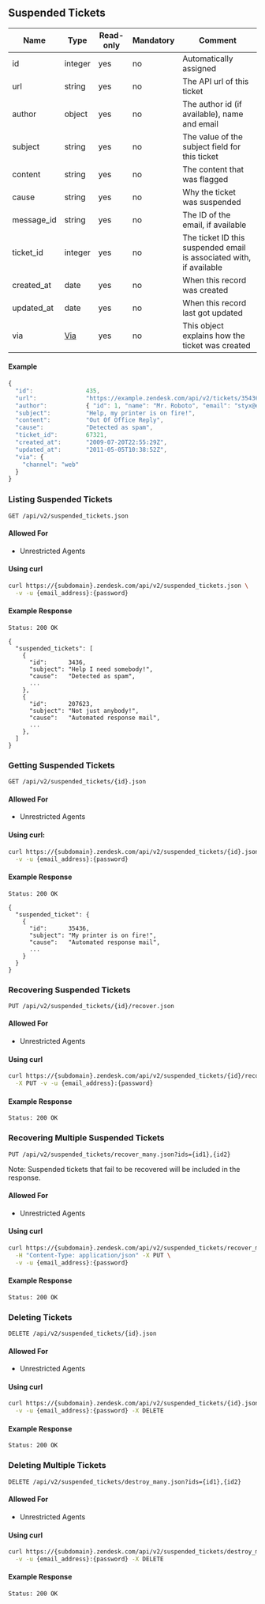 ## Suspended Tickets


| Name             | Type                   | Read-only | Mandatory | Comment
| ---------------- | ---------------------- | --------- | --------- | -------
| id               | integer                | yes       | no        | Automatically assigned
| url              | string                 | yes       | no        | The API url of this ticket
| author           | object                 | yes       | no        | The author id (if available), name and email
| subject          | string                 | yes       | no        | The value of the subject field for this ticket
| content          | string                 | yes       | no        | The content that was flagged
| cause            | string                 | yes       | no        | Why the ticket was suspended
| message_id       | string                 | yes       | no        | The ID of the email, if available
| ticket_id        | integer                | yes       | no        | The ticket ID this suspended email is associated with, if available
| created_at       | date                   | yes       | no        | When this record was created
| updated_at       | date                   | yes       | no        | When this record last got updated
| via              | [Via](#the-via-object) | yes       | no        | This object explains how the ticket was created

#### Example
```js
{
  "id":               435,
  "url":              "https://example.zendesk.com/api/v2/tickets/35436.json",
  "author":           { "id": 1, "name": "Mr. Roboto", "email": "styx@example.com" },
  "subject":          "Help, my printer is on fire!",
  "content":          "Out Of Office Reply",
  "cause":            "Detected as spam",
  "ticket_id":        67321,
  "created_at":       "2009-07-20T22:55:29Z",
  "updated_at":       "2011-05-05T10:38:52Z",
  "via": {
    "channel": "web"
  }
}
```

### Listing Suspended Tickets
`GET /api/v2/suspended_tickets.json`

#### Allowed For

 * Unrestricted Agents

#### Using curl

```bash
curl https://{subdomain}.zendesk.com/api/v2/suspended_tickets.json \
  -v -u {email_address}:{password}
```

#### Example Response
```http
Status: 200 OK

{
  "suspended_tickets": [
    {
      "id":      3436,
      "subject": "Help I need somebody!",
      "cause":   "Detected as spam",
      ...
    },
    {
      "id":      207623,
      "subject": "Not just anybody!",
      "cause":   "Automated response mail",
      ...
    },
  ]
}
```

### Getting Suspended Tickets
`GET /api/v2/suspended_tickets/{id}.json`

#### Allowed For

 * Unrestricted Agents

#### Using curl:

```bash
curl https://{subdomain}.zendesk.com/api/v2/suspended_tickets/{id}.json \
  -v -u {email_address}:{password}
```

#### Example Response

```http
Status: 200 OK

{
  "suspended_ticket": {
    {
      "id":      35436,
      "subject": "My printer is on fire!",
      "cause":   "Automated response mail",
      ...
    }
  }
}
```

### Recovering Suspended Tickets
`PUT /api/v2/suspended_tickets/{id}/recover.json`

#### Allowed For

 * Unrestricted Agents

#### Using curl

```bash
curl https://{subdomain}.zendesk.com/api/v2/suspended_tickets/{id}/recover.json \
  -X PUT -v -u {email_address}:{password}
```

#### Example Response

```http
Status: 200 OK
```

### Recovering Multiple Suspended Tickets
`PUT /api/v2/suspended_tickets/recover_many.json?ids={id1},{id2}`

Note: Suspended tickets that fail to be recovered will be included in the response.

#### Allowed For

 * Unrestricted Agents

#### Using curl

```bash
curl https://{subdomain}.zendesk.com/api/v2/suspended_tickets/recover_many.json?ids={id1},{id2} \
  -H "Content-Type: application/json" -X PUT \
  -v -u {email_address}:{password}
```

#### Example Response

```http
Status: 200 OK
```

### Deleting Tickets
`DELETE /api/v2/suspended_tickets/{id}.json`

#### Allowed For

 * Unrestricted Agents

#### Using curl

```bash
curl https://{subdomain}.zendesk.com/api/v2/suspended_tickets/{id}.json \
  -v -u {email_address}:{password} -X DELETE
```

#### Example Response

```http
Status: 200 OK
```

### Deleting Multiple Tickets
`DELETE /api/v2/suspended_tickets/destroy_many.json?ids={id1},{id2}`

#### Allowed For

 * Unrestricted Agents

#### Using curl

```bash
curl https://{subdomain}.zendesk.com/api/v2/suspended_tickets/destroy_many.json?ids={id1},{id2} \
  -v -u {email_address}:{password} -X DELETE
```

#### Example Response

```http
Status: 200 OK
```
